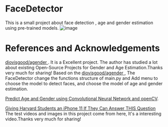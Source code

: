 # FaceDetector
This is a small project about  face detection , age and gender estimation using pre-trained models.
![image](https://livezingy.com/uploads/2020/05/faceAgenderDetector.gif)

# References and Acknowledgements
[ diovisgood/agender ](https://github.com/diovisgood/agender).
It is a Excellent project. The author has studied a lot about existing Open-Source Projects for Gender and Age Estimation.Thanks very much for sharing!
Based on the [ diovisgood/agender ](https://github.com/diovisgood/agender), The FaceDetector change the functions structure of main.py and Add menu to choose the model to detect faces, and choose the model of age and gender estimation.

[Predict Age and Gender using Convolutional Neural Network and openCV](https://towardsdatascience.com/predict-age-and-gender-using-convolutional-neural-network-and-opencv-fd90390e3ce6).

[Giving Harvard Students an iPhone 11 If They Can Answer THIS Question](https://www.youtube.com/watch?v=cSSFRim8OK8)
The test videos and images in this project come from here, It's a interesting video.Thanks very much for sharing!
